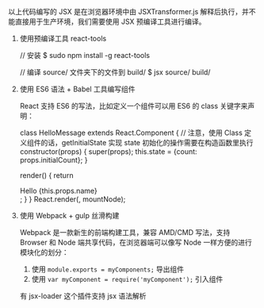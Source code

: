 以上代码编写的 JSX 是在浏览器环境中由 JSXTransformer.js 解释后执行，并不能直接用于生产环境，我们需要使用 JSX 预编译工具进行编译。 


1. 使用预编译工具 react-tools
    
    // 安装
    $ sudo npm install -g react-tools
    
    // 编译 source/ 文件夹下的文件到 build/
    $ jsx source/ build/


7. 使用 ES6 语法 + Babel 工具编写组件

    React 支持 ES6 的写法，比如定义一个组件可以用 ES6 的 class 关键字来声明：
    
    class HelloMessage extends React.Component {
    // 注意，使用 Class 定义组件的话，getInitialState 实现 state 初始化的操作需要在构造函数里执行
    constructor(props) {
        super(props);
        this.state = {count: props.initialCount};
      }
    
      render() {
        return <div>Hello {this.props.name}</div>;
      }
    }
    React.render(<HelloMessage name="React" />, mountNode);

8. 使用 Webpack + gulp 丝滑构建

    Webpack 是一款新生的前端构建工具，兼容 AMD/CMD 写法，支持 Browser 和 Node 端共享代码，在浏览器端可以像写 Node 一样方便的进行模块化的划分：
    
    1. 使用 `module.exports = myComponents;` 导出组件 
    2. 使用 `var myComponent = require('myComponent');` 引入组件
    
    有 jsx-loader 这个插件支持 jsx 语法解析
    
    

    

